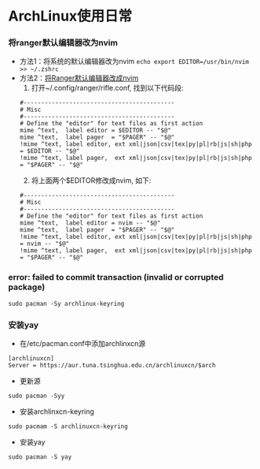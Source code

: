 # ArchLinux使用日常
### 将ranger默认编辑器改为nvim
- 方法1：将系统的默认编辑器改为nvim `echo export EDITOR=/usr/bin/nvim >> ~/.zshrc`
- 方法2：[将Ranger默认编辑器改成nvim](https://blog.csdn.net/zmhzmhzm/article/details/106765480)
   1. 打开~/.config/ranger/rifle.conf, 找到以下代码段:
   ```
   #-------------------------------------------
   # Misc
   #-------------------------------------------
   # Define the "editor" for text files as first action
   mime ^text,  label editor = $EDITOR -- "$@"
   mime ^text,  label pager  = "$PAGER" -- "$@"
   !mime ^text, label editor, ext xml|json|csv|tex|py|pl|rb|js|sh|php = $EDITOR -- "$@"
   !mime ^text, label pager,  ext xml|json|csv|tex|py|pl|rb|js|sh|php = "$PAGER" -- "$@"
   ```
   2. 将上面两个$EDITOR修改成nvim, 如下:
   ```
   #-------------------------------------------
   # Misc
   #-------------------------------------------
   # Define the "editor" for text files as first action
   mime ^text,  label editor = nvim -- "$@"
   mime ^text,  label pager  = "$PAGER" -- "$@"
   !mime ^text, label editor, ext xml|json|csv|tex|py|pl|rb|js|sh|php = nvim -- "$@"
   !mime ^text, label pager,  ext xml|json|csv|tex|py|pl|rb|js|sh|php = "$PAGER" -- "$@"
    ```
### error: failed to commit transaction (invalid or corrupted package)
`sudo pacman -Sy archlinux-keyring`
### 安装yay
- 在/etc/pacman.conf中添加archlinxcn源
```
[archlinuxcn]
Server = https://aur.tuna.tsinghua.edu.cn/archlinuxcn/$arch
```
- 更新源

`sudo pacman -Syy`
- 安装archlinxcn-keyring

`sudo pacmam -S archlinuxcn-keyring`
- 安装yay

`sudo pacman -S yay`
